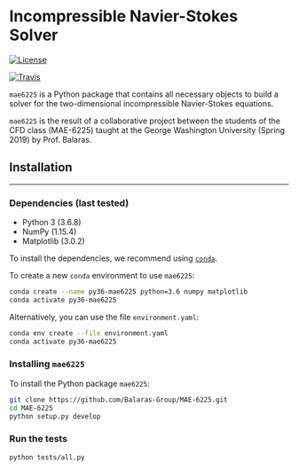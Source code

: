 # Incompressible Navier-Stokes Solver

[![License](https://img.shields.io/badge/License-BSD%203--Clause-blue.svg)](https://github.com/Balaras-Group/MAE-6225/raw/master/LICENSE)

[![Travis](https://img.shields.io/travis/Balaras-Group/MAE-6225/master.svg?style=flat-square&logo=travis)](https://travis-ci.org/Balaras-Group/MAE-6225)

`mae6225` is a Python package that contains all necessary objects to build a solver for the two-dimensional incompressible Navier-Stokes equations.

`mae6225` is the result of a collaborative project between the students of the CFD class (MAE-6225) taught at the George Washington University (Spring 2019) by Prof. Balaras.

## Installation

---

### Dependencies (last tested)

* Python 3 (3.6.8)
* NumPy (1.15.4)
* Matplotlib (3.0.2)

To install the dependencies, we recommend using [`conda`](https://www.anaconda.com/distribution/).

To create a new `conda` environment to use `mae6225`:

```bash
conda create --name py36-mae6225 python=3.6 numpy matplotlib
conda activate py36-mae6225
```

Alternatively, you can use the file `environment.yaml`:

```bash
conda env create --file environment.yaml
conda activate py36-mae6225
```

### Installing `mae6225`

To install the Python package `mae6225`:

```bash
git clone https://github.com/Balaras-Group/MAE-6225.git
cd MAE-6225
python setup.py develop
```

### Run the tests

```bash
python tests/all.py
```

